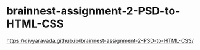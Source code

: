 # brainnest-assignment-2-PSD-to-HTML-CSS

 https://divyaravada.github.io/brainnest-assignment-2-PSD-to-HTML-CSS/
